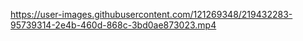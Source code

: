 https://user-images.githubusercontent.com/121269348/219432283-95739314-2e4b-460d-868c-3bd0ae873023.mp4
